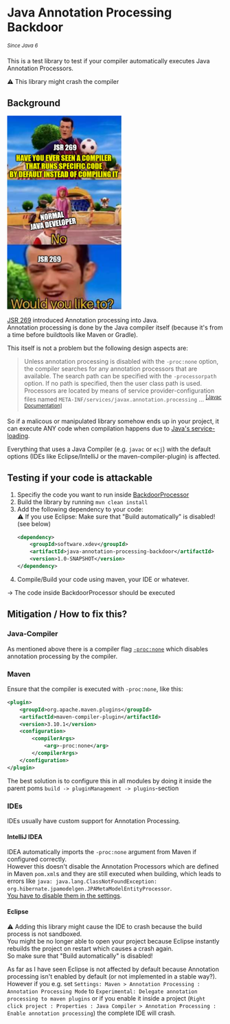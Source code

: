 # Java Annotation Processing Backdoor 
<sup><i>Since Java 6</i></sup>

This is a test library to test if your compiler automatically executes Java Annotation Processors.

⚠ This library might crash the compiler

## Background

<img src="./JSR269InANutshell.png" height=450 />

[JSR 269](https://jcp.org/en/jsr/detail?id=269) introduced Annotation processing into Java.<br/>
Annotation processing is done by the Java compiler itself (because it's from a time before buildtools like Maven or Gradle).

This itself is not a problem but the following design aspects are:
> Unless annotation processing is disabled with the `-proc:none` option, the compiler searches for any annotation processors that are available. The search path can be specified with the `-processorpath` option. If no path is specified, then the user class path is used. Processors are located by means of service provider-configuration files named `META-INF/services/javax.annotation.processing` ... <sup>[[Javac Documentation]](https://docs.oracle.com/en/java/javase/17/docs/specs/man/javac.html#annotation-processing)</sup>

So if a malicous or manipulated library somehow ends up in your project, it can execute ANY code when compilation happens due to [Java's service-loading](https://docs.oracle.com/en/java/javase/17/docs/api/java.base/java/util/ServiceLoader.html).

Everything that uses a Java Compiler (e.g. `javac` or `ecj`) with the default options (IDEs like Eclipse/IntelliJ or the maven-compiler-plugin) is affected.

## Testing if your code is attackable

1. Specifiy the code you want to run inside [BackdoorProcessor](./src/main/java/software/xdev/BackdoorProcessor.java)
2. Build the library by running `mvn clean install`
3. Add the following dependency to your code:<br/>
	⚠ If you use Eclipse: Make sure that "Build automatically" is disabled! (see below)
	```xml
	<dependency>
		<groupId>software.xdev</groupId>
		<artifactId>java-annotation-processing-backdoor</artifactId>
		<version>1.0-SNAPSHOT</version>
	</dependency>
	```
4. Compile/Build your code using maven, your IDE or whatever. 

→ The code inside BackdoorProcessor should be executed

## Mitigation / How to fix this?

### Java-Compiler
As mentioned above there is a compiler flag [`-proc:none`](https://docs.oracle.com/en/java/javase/17/docs/specs/man/javac.html#option-proc) which disables annotation processing by the compiler.

### Maven
Ensure that the compiler is executed with `-proc:none`, like this:
```xml
<plugin>
	<groupId>org.apache.maven.plugins</groupId>
	<artifactId>maven-compiler-plugin</artifactId>
	<version>3.10.1</version>
	<configuration>
		<compilerArgs>
			<arg>-proc:none</arg>
		</compilerArgs>
	</configuration>
</plugin>
```

The best solution is to configure this in all modules by doing it inside the parent poms ``build -> pluginManagement -> plugins``-section

### IDEs

IDEs usually have custom support for Annotation Processing.

#### IntelliJ IDEA

IDEA automatically imports the `-proc:none` argument from Maven if configured correctly.<br/>
However this doesn't disable the Annotation Processors which are defined in Maven `pom.xml`s and they are still executed when building, which leads to errors like `java: java.lang.ClassNotFoundException: org.hibernate.jpamodelgen.JPAMetaModelEntityProcessor`.<br/>
[You have to disable them in the settings](https://www.jetbrains.com/help/idea/annotation-processors-support.html).

#### Eclipse

⚠ Adding this library might cause the IDE to crash because the build process is not sandboxed.<br/>
You might be no longer able to open your project because Eclipse instantly rebuilds the project on restart which causes a crash again.<br/>
So make sure that "Build automatically" is disabled!

As far as I have seen Eclipse is not affected by default because Annotation processing isn't enabled by default (or not implemented in a stable way?).
However if you e.g. set `Settings: Maven > Annotation Processing : Annotation Processing Mode` to `Experimental: Delegate annotation processing to maven plugins` 
or if you enable it inside a project (`Right click project : Properties : Java Compiler > Annotation Processing : Enable annotation processing`) the complete IDE will crash.

